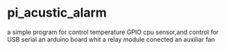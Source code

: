 # pi_acustic_alarm
a simple program for control temperature GPIO cpu sensor,and control for USB serial an arduino board whit a relay module conected an auxiliar fan
